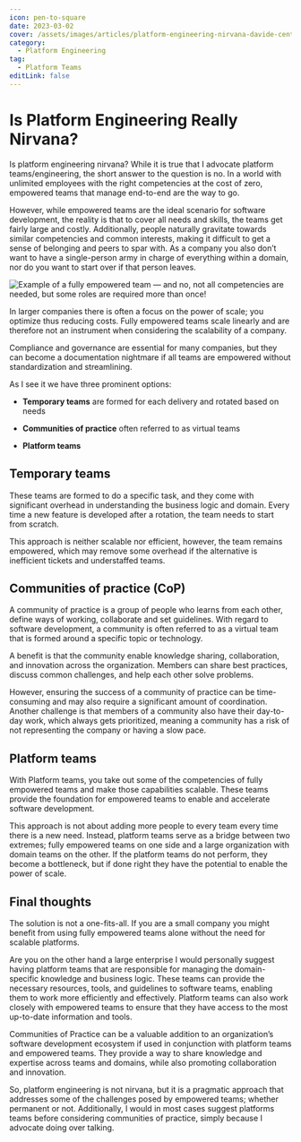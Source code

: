 ```yaml
---
icon: pen-to-square
date: 2023-03-02
cover: /assets/images/articles/platform-engineering-nirvana-davide-centelli.jpg
category:
  - Platform Engineering
tag:
  - Platform Teams
editLink: false
---
```


# Is Platform Engineering Really Nirvana?

Is platform engineering nirvana? While it is true that I advocate platform teams/engineering, the short answer to the question is no. In a world with unlimited employees with the right competencies at the cost of zero, empowered teams that manage end-to-end are the way to go.

However, while empowered teams are the ideal scenario for software development, the reality is that to cover all needs and skills, the teams get fairly large and costly. Additionally, people naturally gravitate towards similar competencies and common interests, making it difficult to get a sense of belonging and peers to spar with. As a company you also don’t want to have a single-person army in charge of everything within a domain, nor do you want to start over if that person leaves.

![Example of a fully empowered team — and no, not all competencies are needed, but some roles are required more than once!](/assets/images/articles/fully-empowered-team.webp)

In larger companies there is often a focus on the power of scale; you optimize thus reducing costs. Fully empowered teams scale linearly and are therefore not an instrument when considering the scalability of a company.

Compliance and governance are essential for many companies, but they can become a documentation nightmare if all teams are empowered without standardization and streamlining.

As I see it we have three prominent options:

- **Temporary teams** are formed for each delivery and rotated based on needs

- **Communities of practice** often referred to as virtual teams

- **Platform teams**

## Temporary teams

These teams are formed to do a specific task, and they come with significant overhead in understanding the business logic and domain. Every time a new feature is developed after a rotation, the team needs to start from scratch.

This approach is neither scalable nor efficient, however, the team remains empowered, which may remove some overhead if the alternative is inefficient tickets and understaffed teams.

## Communities of practice (CoP)

A community of practice is a group of people who learns from each other, define ways of working, collaborate and set guidelines. With regard to software development, a community is often referred to as a virtual team that is formed around a specific topic or technology.

A benefit is that the community enable knowledge sharing, collaboration, and innovation across the organization. Members can share best practices, discuss common challenges, and help each other solve problems.

However, ensuring the success of a community of practice can be time-consuming and may also require a significant amount of coordination. Another challenge is that members of a community also have their day-to-day work, which always gets prioritized, meaning a community has a risk of not representing the company or having a slow pace.

## Platform teams

With Platform teams, you take out some of the competencies of fully empowered teams and make those capabilities scalable. These teams provide the foundation for empowered teams to enable and accelerate software development.

This approach is not about adding more people to every team every time there is a new need. Instead, platform teams serve as a bridge between two extremes; fully empowered teams on one side and a large organization with domain teams on the other. If the platform teams do not perform, they become a bottleneck, but if done right they have the potential to enable the power of scale.

## Final thoughts

The solution is not a one-fits-all. If you are a small company you might benefit from using fully empowered teams alone without the need for scalable platforms.

Are you on the other hand a large enterprise I would personally suggest having platform teams that are responsible for managing the domain-specific knowledge and business logic. These teams can provide the necessary resources, tools, and guidelines to software teams, enabling them to work more efficiently and effectively. Platform teams can also work closely with empowered teams to ensure that they have access to the most up-to-date information and tools.

Communities of Practice can be a valuable addition to an organization’s software development ecosystem if used in conjunction with platform teams and empowered teams. They provide a way to share knowledge and expertise across teams and domains, while also promoting collaboration and innovation.

So, platform engineering is not nirvana, but it is a pragmatic approach that addresses some of the challenges posed by empowered teams; whether permanent or not. Additionally, I would in most cases suggest platforms teams before considering communities of practice, simply because I advocate doing over talking.